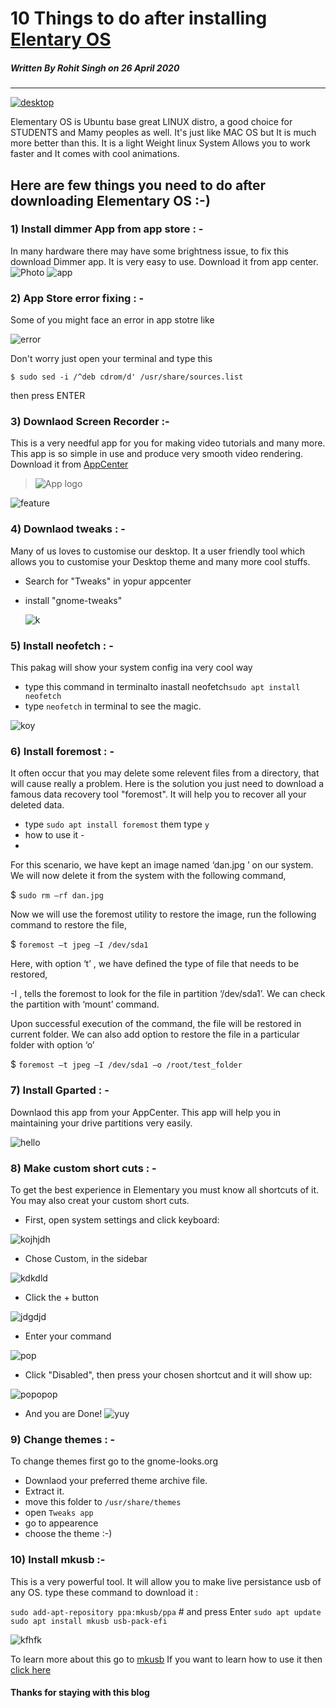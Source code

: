 # 10 Things to do after installing [Elentary OS](https://elementary.io/)
 #####  Written By Rohit Singh on 26 April 2020
---

[![desktop](https://elementary.io/images/screenshots/desktop.jpg)](https://youtu.be/XS6sPxcYd5Q)

Elementary OS is Ubuntu base great LINUX distro, a good choice for STUDENTS and Mamy peoples as well. It's just like MAC OS but It is much more better than this. It is a light Weight linux System Allows you to work faster and It comes with cool animations.
## Here are few things you need to do after downloading Elementary OS :-)

### 1) Install dimmer App from app store : -
In many hardware there may have some brightness issue, to fix this download Dimmer app. It is very easy to use. Download it from app center.
![Photo](https://appstream.elementary.io/appcenter/media/bionic/com/github/panosx2.brightness/2FFAC77CF086C249EA237A5F986AA037/screenshots/image-1_orig.png)
![app](https://appstream.elementary.io/appcenter/media/bionic/com/github/panosx2.brightness/2FFAC77CF086C249EA237A5F986AA037/icons/64x64/com.github.panosx2.brightness_com.github.panosx2.brightness.png)

### 2) App Store error fixing : -

Some of you might face an error in app stotre like 

![error](https://i.stack.imgur.com/uG4SU.jpg)

Don't worry just open your terminal and type this 

`$ sudo sed -i /^deb cdrom/d' /usr/share/sources.list`

then press ENTER 

### 3) Downlaod Screen Recorder :-
This is a very needful app for you for making video tutorials and many more.
This app is so simple in use and produce very smooth video rendering. Download it from [AppCenter](https://appcenter.elementary.io/)

>![App logo](https://appstream.elementary.io/appcenter/media/bionic/com/github/mohelm97.screenrecorder/98E144B73F6A64B11A5EB68D9EB14B4F/icons/64x64/com.github.mohelm97.screenrecorder_com.github.mohelm97.screenrecorder.png)

![feature](https://appstream.elementary.io/appcenter/media/bionic/com/github/mohelm97.screenrecorder/98E144B73F6A64B11A5EB68D9EB14B4F/screenshots/image-1_orig.png)

### 4) Downlaod tweaks : -
Many of us loves to customise our desktop. It a user friendly tool which allows you to customise your Desktop theme and many more cool stuffs.
* Search for "Tweaks" in yopur appcenter
* install "gnome-tweaks"

   ![k](https://quassy.github.io/elementary-apps/img/windows/elementary%20Tweaks.png)
### 5) Install neofetch : -
This pakag will show your system config ina very cool way
* type this command in terminalto inastall neofetch`sudo apt install neofetch`
* type `neofetch` in terminal to see the magic.

![koy](https://scontent-yyz1-1.cdninstagram.com/v/t51.2885-15/e35/s1080x1080/89612632_138604687537451_3064781092810853025_n.jpg?_nc_ht=scontent-yyz1-1.cdninstagram.com&amp;_nc_cat=111&amp;_nc_ohc=WXeBrFUHaCAAX-48MSD&amp;oh=513c6fd9e61ca9186e15d88f4d9facd8&amp;oe=5ECCFA5E)

### 6) Install foremost : -
It often occur that you may delete some relevent files from a directory, that will cause really a problem. Here is the solution you just need to download a famous data recovery tool "foremost". It will help you to recover all your deleted data.
* type `sudo apt install foremost` them type `y`
* how to use it - 
* 
 For this scenario, we have kept an image named ‘dan.jpg ’ on our system. We will now delete it from the system with the following command,

$ `sudo rm –rf dan.jpg`

Now we will use the foremost utility to restore the image, run the following command to restore the file,

$  `foremost –t jpeg –I /dev/sda1`

Here, with option ‘t’ , we have defined the type of file that needs to be restored,

-I , tells the foremost to look for the file in partition ‘/dev/sda1’. We can check the partition with ‘mount’ command.

Upon successful execution of the command, the file will be restored in current folder. We can also add option to restore the file in a particular folder with option ‘o’

$ `foremost –t jpeg –I /dev/sda1 –o /root/test_folder`
  
### 7) Install Gparted : -
Downlaod this app from your AppCenter. This app will help you in maintaining your drive partitions very easily.




![hello](https://linuxhint.com/wp-content/uploads/2018/12/7-24.png)

### 8) Make custom short cuts : -
To get the best experience in Elementary you must know all shortcuts of it. You may also creat your custom short cuts.
* First, open system settings and click keyboard:

![kojhjdh](https://i.stack.imgur.com/lHbNs.png)

* Chose Custom, in the sidebar

![kdkdld](https://i.stack.imgur.com/OKGdN.png)

* Click the + button

![jdgdjd](https://i.stack.imgur.com/efPO4.png)

* Enter your command

![pop](https://i.stack.imgur.com/r0l8B.png)

* Click "Disabled", then press your chosen shortcut and it will show up:

![popopop](https://i.stack.imgur.com/RBvDj.png)
* And you are Done!
![yuy](https://i.stack.imgur.com/jeN3u.png)

### 9) Change themes : -
To change themes first go to the gnome-looks.org
* Downlaod your preferred theme archive file.
* Extract it.
* move this folder to `/usr/share/themes`
* open `Tweaks app`
* go to appearence 
* choose the theme :-)

### 10) Install mkusb :-
This is a very powerful tool. It will allow you to make live persistance usb of any OS.
type these command to download it :

`sudo add-apt-repository ppa:mkusb/ppa`  # and press Enter
`sudo apt update`
`sudo apt install mkusb usb-pack-efi`

![kfhfk](https://help.ubuntu.com/community/mkusb/artwork?action=AttachFile&amp;do=get&amp;target=mkusb128.png)

To learn more about this go to [mkusb](https://help.ubuntu.com/community/mkusb)
If you want to learn how to use it then [click here](https://youtu.be/ScCUDX5gtRw)
#### Thanks for staying with this blog





